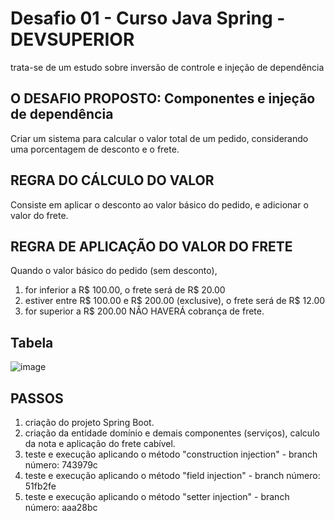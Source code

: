 # Desafio 01 - Curso Java Spring - DEVSUPERIOR
trata-se de um estudo sobre inversão de controle e injeção de dependência

## O DESAFIO PROPOSTO: Componentes e injeção de dependência 
Criar um sistema para calcular o valor total de um pedido, considerando uma porcentagem de desconto e o frete. 

## REGRA DO CÁLCULO DO VALOR
Consiste em aplicar o desconto ao valor básico do pedido, e adicionar o valor do frete. 

## REGRA DE APLICAÇÃO DO VALOR DO FRETE
Quando o valor básico do pedido (sem desconto), 
01. for inferior a R$ 100.00, o frete será de R$ 20.00
02. estiver entre R$ 100.00 e R$ 200.00 (exclusive), o frete será de R$ 12.00
03. for superior a R$ 200.00 NÂO HAVERÁ cobrança de frete.

## Tabela
![image](https://github.com/user-attachments/assets/83ef9683-ec27-4a83-b467-20c37d4fc6dc)


## PASSOS
1. criação do projeto Spring Boot.
2. criação da entidade domínio e demais componentes (serviços), calculo da nota e aplicação do frete cabível.
3. teste e execução aplicando o método "construction injection" - branch número: 743979c 
4. teste e execução aplicando o método "field injection" - branch número: 51fb2fe
5. teste e execução aplicando o método "setter injection" - branch número: aaa28bc




